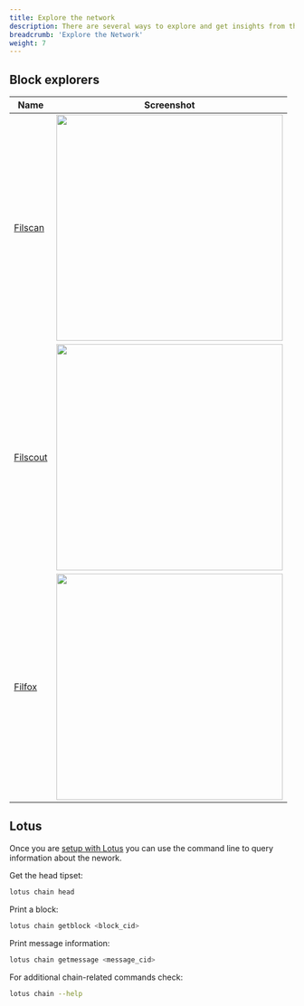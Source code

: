 ```yaml
---
title: Explore the network
description: There are several ways to explore and get insights from the Filecoin network.
breadcrumb: 'Explore the Network'
weight: 7
---
```


## Block explorers

| Name                                                 | Screenshot                                                                |
| ---------------------------------------------------- | ------------------------------------------------------------------------- |
| [Filscan](https://filscan.io/)                       | <img src="/images/explore-the-filecoin-chain/filscan.png" width="400">   |
| [Filscout](https://filscout.com/)                     | <img src="/images/explore-the-filecoin-chain/filscout.png" width="400">  |
| [Filfox](https://filfox.io/)                         | <img src="/images/explore-the-filecoin-chain/filfox.png" width="400">    |

## Lotus

Once you are [setup with Lotus](https://lotus.filecoin.io) you can use the command line to query information about the nework.

Get the head tipset:

```sh
lotus chain head
```

Print a block:

```sh
lotus chain getblock <block_cid>
```

Print message information:

```sh
lotus chain getmessage <message_cid>
```

For additional chain-related commands check:

```sh
lotus chain --help
```
